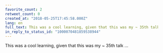 ```yaml
---
favorite_count: 2
retweet_count: 0
created_at: "2018-05-25T17:45:58.000Z"
lang: en
full_text: This was a cool learning, given that this was my ~ 35th talk ...
in_reply_to_status_id: "1000070481859538944"
---
```


This was a cool learning, given that this was my ~ 35th talk ...
